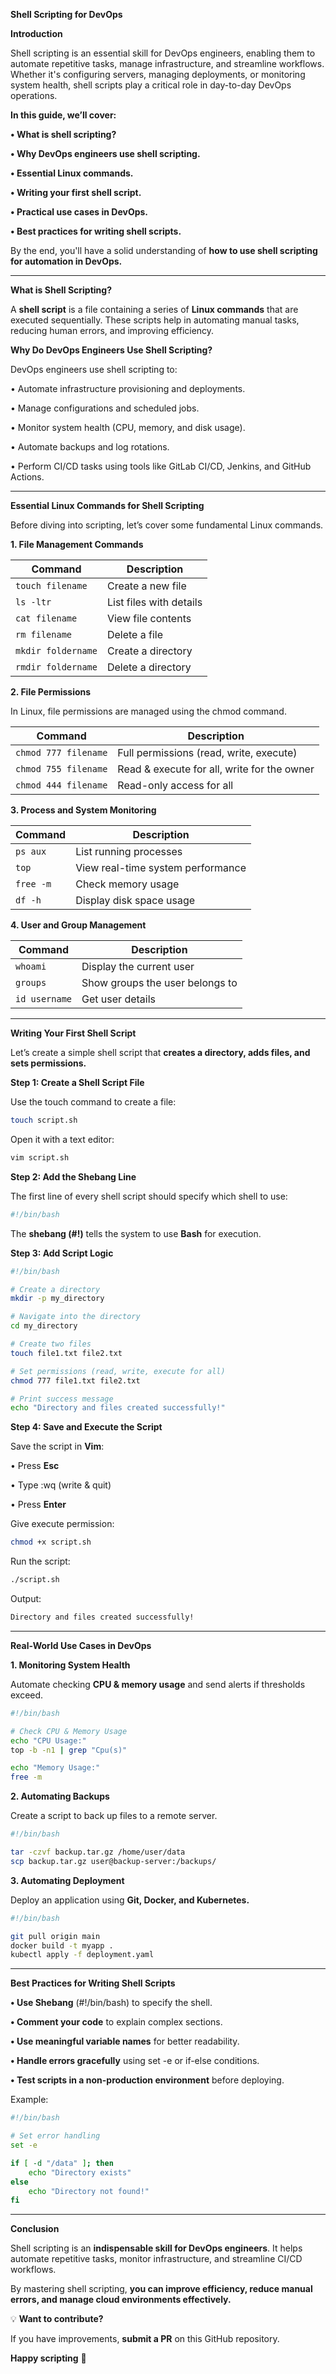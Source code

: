 **Shell Scripting for DevOps**

**Introduction**

Shell scripting is an essential skill for DevOps engineers, enabling them to automate repetitive tasks, manage infrastructure, and streamline workflows. Whether it's configuring servers, managing deployments, or monitoring system health, shell scripts play a critical role in day-to-day DevOps operations.

**In this guide, we’ll cover:**

**•	What is shell scripting?**

**•	Why DevOps engineers use shell scripting.**

**•	Essential Linux commands.**

**•	Writing your first shell script.**

**•	Practical use cases in DevOps.**

**•	Best practices for writing shell scripts.**

By the end, you'll have a solid understanding of **how to use shell scripting for automation in DevOps.**

---

**What is Shell Scripting?**

A **shell script** is a file containing a series of **Linux commands** that are executed sequentially. These scripts help in automating manual tasks, reducing human errors, and improving efficiency.

**Why Do DevOps Engineers Use Shell Scripting?**

DevOps engineers use shell scripting to:

•	Automate infrastructure provisioning and deployments.

•	Manage configurations and scheduled jobs.

•	Monitor system health (CPU, memory, and disk usage).

•	Automate backups and log rotations.

•	Perform CI/CD tasks using tools like GitLab CI/CD, Jenkins, and GitHub Actions.

---

**Essential Linux Commands for Shell Scripting**

Before diving into scripting, let’s cover some fundamental Linux commands.

**1. File Management Commands**

| Command | Description |
|---------|------------|
| `touch filename` | Create a new file |
| `ls -ltr` | List files with details |
| `cat filename` | View file contents |
| `rm filename` | Delete a file |
| `mkdir foldername` | Create a directory |
| `rmdir foldername` | Delete a directory |

**2. File Permissions**

In Linux, file permissions are managed using the chmod command.

| Command | Description |
|---------|------------|
| `chmod 777 filename` | Full permissions (read, write, execute) |
| `chmod 755 filename` | Read & execute for all, write for the owner |
| `chmod 444 filename` | Read-only access for all |

**3. Process and System Monitoring**

| Command | Description |
|---------|------------|
| `ps aux` | List running processes |
| `top` | View real-time system performance |
| `free -m` | Check memory usage |
| `df -h` | Display disk space usage |

**4. User and Group Management**

| Command | Description |
|---------|------------|
| `whoami` | Display the current user |
| `groups` | Show groups the user belongs to |
| `id username` | Get user details |

---

**Writing Your First Shell Script**

Let’s create a simple shell script that **creates a directory, adds files, and sets permissions.**

**Step 1: Create a Shell Script File**

Use the touch command to create a file:

```sh
touch script.sh
```

Open it with a text editor:

```sh
vim script.sh
```

**Step 2: Add the Shebang Line**

The first line of every shell script should specify which shell to use:

```sh
#!/bin/bash
```

The **shebang (#!)** tells the system to use **Bash** for execution.

**Step 3: Add Script Logic**

```sh
#!/bin/bash

# Create a directory
mkdir -p my_directory

# Navigate into the directory
cd my_directory

# Create two files
touch file1.txt file2.txt

# Set permissions (read, write, execute for all)
chmod 777 file1.txt file2.txt

# Print success message
echo "Directory and files created successfully!"
```

**Step 4: Save and Execute the Script**

Save the script in **Vim**:

•	Press **Esc**

•	Type :wq (write & quit)

•	Press **Enter**

Give execute permission:

```sh
chmod +x script.sh
```

Run the script:

```sh
./script.sh
```

Output:

```sh
Directory and files created successfully!
```

---

**Real-World Use Cases in DevOps**

**1. Monitoring System Health**

Automate checking **CPU & memory usage** and send alerts if thresholds exceed.

```sh
#!/bin/bash

# Check CPU & Memory Usage
echo "CPU Usage:"
top -b -n1 | grep "Cpu(s)"

echo "Memory Usage:"
free -m
```

**2. Automating Backups**

Create a script to back up files to a remote server.

```sh
#!/bin/bash

tar -czvf backup.tar.gz /home/user/data
scp backup.tar.gz user@backup-server:/backups/
```

**3. Automating Deployment**

Deploy an application using **Git, Docker, and Kubernetes.**

```sh
#!/bin/bash

git pull origin main
docker build -t myapp .
kubectl apply -f deployment.yaml
```

---

**Best Practices for Writing Shell Scripts**

**•	Use Shebang** (#!/bin/bash) to specify the shell.

**•	Comment your code** to explain complex sections.

**•	Use meaningful variable names** for better readability.

**•	Handle errors gracefully** using set -e or if-else conditions.

**•	Test scripts in a non-production environment** before deploying.

Example:

```sh
#!/bin/bash

# Set error handling
set -e

if [ -d "/data" ]; then
    echo "Directory exists"
else
    echo "Directory not found!"
fi
```

---

**Conclusion**

Shell scripting is an **indispensable skill for DevOps engineers**. It helps automate repetitive tasks, monitor infrastructure, and streamline CI/CD workflows.

By mastering shell scripting, **you can improve efficiency, reduce manual errors, and manage cloud environments effectively.**

💡 **Want to contribute?**

If you have improvements, **submit a PR** on this GitHub repository.

**Happy scripting** 🚀
